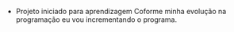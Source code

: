 - Projeto iniciado para aprendizagem
  Coforme minha evolução na programação eu vou incrementando o programa.


